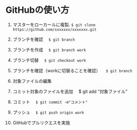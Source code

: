 # GitHubの使い方
1. マスターをローカールに複製. `$ git clone https://github.com/xxxxxxx/xxxxxxx.git`
 
2. ブランチを確認
　`$ git branch`

3. ブランチを作成
　`$ git branch work`

4. ブランチ切替
　`$ git checkout work`

5. ブランチを確認（workに切替ることを確認）
　`$ git branch`

6. 対象ファイルの編集

7. コミット対象のファイルを追加
　$ git add “対象ファイル”

8. コミット
　`$ git commit -m"コメント"`

9. プッシュ
　`$ git push origin work`

10. GitHubでプルリクエスを実施

